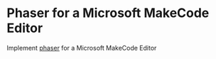 # Phaser for a Microsoft MakeCode Editor

Implement [phaser](https://github.com/photonstorm/phaser) for a Microsoft MakeCode Editor